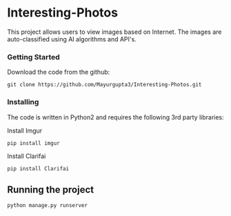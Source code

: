 # Interesting-Photos

This project allows users to view images based on Internet. The images are auto-classified using AI algorithms and API's.

### Getting Started 

Download the code from the github:

```
git clone https://github.com/Mayurgupta3/Interesting-Photos.git
```

### Installing

The code is written in Python2 and requires the following 3rd party libraries:


Install Imgur
```
pip install imgur
```

Install Clarifai
```
pip install Clarifai
```

## Running the project 


```
python manage.py runserver

```


